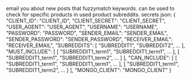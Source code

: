 email you about new posts that fuzzymatch keywords.
can be used to check for specific products in used product subreddits.
secrets json:
{
  "CLIENT_ID": "CLIENT_ID",
  "CLIENT_SECRET": "CLIENT_SECRET",
  "USER_AGENT": "USER_AGENT",
  "USERNAME": "USERNAME",
  "PASSWORD": "PASSWORD",
  "SENDER_EMAIL": "SENDER_EMAIL",
  "SENDER_PASSWORD": "SENDER_PASSWORD",
  "RECEIVER_EMAIL": "RECEIVER_EMAIL",
  "SUBREDDITS": [
    "SUBREDDIT1",
    "SUBREDDIT2",
    ...
  ],
  "MUST_INCLUDE": [
    [
      "SUBREDDIT1_term1",
      "SUBREDDIT1_term1",
      ...
    ],
    [
      "SUBREDDIT1_term1",
      "SUBREDDIT1_term2",
      ...
    ]
  ],
  "CAN_INCLUDE": [
    [
      "SUBREDDIT1_term1",
      "SUBREDDIT1_term1",
      ...
    ],
    [
      "SUBREDDIT1_term1",
      "SUBREDDIT1_term2",
      ...
    ]
  ],
  "MONGO_CLIENT": "MONGO_CLIENT"
}